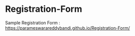 # Registration-Form

Sample Registration Form :
https://parameswarareddybandi.github.io/Registration-Form/
